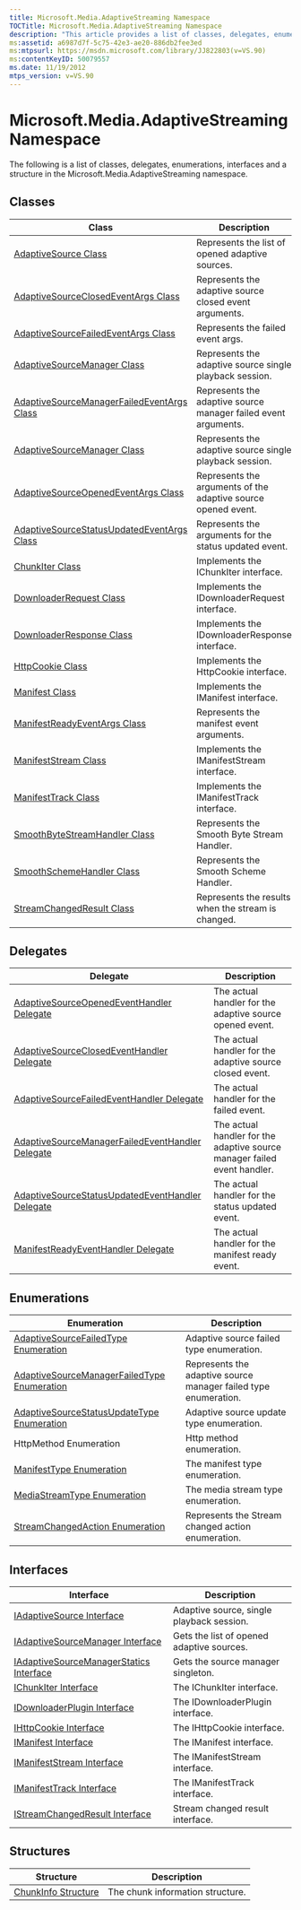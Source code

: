 ```yaml
---
title: Microsoft.Media.AdaptiveStreaming Namespace
TOCTitle: Microsoft.Media.AdaptiveStreaming Namespace
description: "This article provides a list of classes, delegates, enumerations, interfaces and a structure in the Microsoft.Media.AdaptiveStreaming namespace."
ms:assetid: a6987d7f-5c75-42e3-ae20-886db2fee3ed
ms:mtpsurl: https://msdn.microsoft.com/library/JJ822803(v=VS.90)
ms:contentKeyID: 50079557
ms.date: 11/19/2012
mtps_version: v=VS.90
---
```


# Microsoft.Media.AdaptiveStreaming Namespace

The following is a list of classes, delegates, enumerations, interfaces and a structure in the Microsoft.Media.AdaptiveStreaming namespace.

## Classes

|Class|Description|
|--- |--- |
|[AdaptiveSource Class](adaptivesource-class.md)|Represents the list of opened adaptive sources.|
|[AdaptiveSourceClosedEventArgs Class](adaptivesourceclosedeventargs-class.md)|Represents the adaptive source closed event arguments.|
|[AdaptiveSourceFailedEventArgs Class](adaptivesourcefailedeventargs-class.md)|Represents the failed event args.|
|[AdaptiveSourceManager Class](adaptivesourcemanager-class.md)|Represents the adaptive source single playback session.|
|[AdaptiveSourceManagerFailedEventArgs Class](adaptivesourcemanagerfailedeventargs-class.md)|Represents the adaptive source manager failed event arguments.|
|[AdaptiveSourceManager Class](adaptivesourcemanager-class.md)|Represents the adaptive source single playback session.|
|[AdaptiveSourceOpenedEventArgs Class](adaptivesourceopenedeventargs-class.md)|Represents the arguments of the adaptive source opened event.|
|[AdaptiveSourceStatusUpdatedEventArgs Class](adaptivesourcestatusupdatedeventargs-class.md)|Represents the arguments for the status updated event.|
|[ChunkIter Class](chunkiter-class.md)|Implements the IChunkIter interface.|
|[DownloaderRequest Class](downloaderrequest-class.md)|Implements the IDownloaderRequest interface.|
|[DownloaderResponse Class](downloaderresponse-class.md)|Implements the IDownloaderResponse interface.|
|[HttpCookie Class](httpcookie-class.md)|Implements the HttpCookie interface.|
|[Manifest Class](manifest-class.md)|Implements the IManifest interface.|
|[ManifestReadyEventArgs Class](manifestreadyeventargs-class.md)|Represents the manifest event arguments.|
|[ManifestStream Class](manifeststream-class.md)|Implements the IManifestStream interface.|
|[ManifestTrack Class](manifesttrack-class.md)|Implements the IManifestTrack interface.|
|[SmoothByteStreamHandler Class](smoothbytestreamhandler-class.md)|Represents the Smooth Byte Stream Handler.|
|[SmoothSchemeHandler Class](smoothschemehandler-class.md)|Represents the Smooth Scheme Handler.|
|[StreamChangedResult Class](streamchangedresult-class.md)|Represents the results when the stream is changed.|

## Delegates

|Delegate|Description|
|--- |--- |
|[AdaptiveSourceOpenedEventHandler Delegate](adaptivesourceopenedeventhandler-delegate.md)|The actual handler for the adaptive source opened event.|
|[AdaptiveSourceClosedEventHandler Delegate](adaptivesourceclosedeventhandler-delegate.md)|The actual handler for the adaptive source closed event.|
|[AdaptiveSourceFailedEventHandler Delegate](adaptivesourcefailedeventhandler-delegate.md)|The actual handler for the failed event.|
|[AdaptiveSourceManagerFailedEventHandler Delegate](adaptivesourcemanagerfailedeventhandler-delegate.md)|The actual handler for the adaptive source manager failed event handler.|
|[AdaptiveSourceStatusUpdatedEventHandler Delegate](adaptivesourcestatusupdatedeventhandler-delegate.md)|The actual handler for the status updated event.|
|[ManifestReadyEventHandler Delegate](manifestreadyeventhandler-delegate.md)|The actual handler for the manifest ready event.|

## Enumerations

|Enumeration|Description|
|--- |--- |
|[AdaptiveSourceFailedType Enumeration](adaptivesourcefailedtype-enumeration.md)|Adaptive source failed type enumeration.|
|[AdaptiveSourceManagerFailedType Enumeration](adaptivesourcemanagerfailedtype-enumeration.md)|Represents the adaptive source manager failed type enumeration.|
|[AdaptiveSourceStatusUpdateType Enumeration](adaptivesourcestatusupdatetype-enumeration.md)|Adaptive source update type enumeration.|
|HttpMethod Enumeration|Http method enumeration.|
|[ManifestType Enumeration](manifesttype-enumeration.md)|The manifest type enumeration.|
|[MediaStreamType Enumeration](mediastreamtype-enumeration.md)|The media stream type enumeration.|
|[StreamChangedAction Enumeration](streamchangedaction-enumeration.md)|Represents the Stream changed action enumeration.|

## Interfaces

|Interface|Description|
|--- |--- |
|[IAdaptiveSource Interface](iadaptivesource-interface.md)|Adaptive source, single playback session.|
|[IAdaptiveSourceManager Interface](iadaptivesourcemanager-interface.md)|Gets the list of opened adaptive sources.|
|[IAdaptiveSourceManagerStatics Interface](iadaptivesourcemanagerstatics-interface.md)|Gets the source manager singleton.|
|[IChunkIter Interface](ichunkiter-interface.md)|The IChunkIter interface.|
|[IDownloaderPlugin Interface](idownloaderplugin-interface.md)|The IDownloaderPlugin interface.|
|[IHttpCookie Interface](ihttpcookie-interface.md)|The IHttpCookie interface.|
|[IManifest Interface](imanifest-interface.md)|The IManifest interface.|
|[IManifestStream Interface](imanifeststream-interface.md)|The IManifestStream interface.|
|[IManifestTrack Interface](imanifesttrack-interface.md)|The IManifestTrack interface.|
|[IStreamChangedResult Interface](istreamchangedresult-interface.md)|Stream changed result interface.|

## Structures

|Structure|Description|
|--- |--- |
|[ChunkInfo Structure](chunkinfo-structure.md)|The chunk information structure.|
